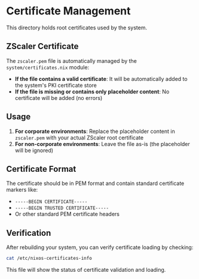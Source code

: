 # Certificate Management

This directory holds root certificates used by the system.

## ZScaler Certificate

The `zscaler.pem` file is automatically managed by the `system/certificates.nix` module:

- **If the file contains a valid certificate**: It will be automatically added to the system's PKI certificate store
- **If the file is missing or contains only placeholder content**: No certificate will be added (no errors)

## Usage

1. **For corporate environments**: Replace the placeholder content in `zscaler.pem` with your actual ZScaler root certificate
2. **For non-corporate environments**: Leave the file as-is (the placeholder will be ignored)

## Certificate Format

The certificate should be in PEM format and contain standard certificate markers like:
- `-----BEGIN CERTIFICATE-----`
- `-----BEGIN TRUSTED CERTIFICATE-----`
- Or other standard PEM certificate headers

## Verification

After rebuilding your system, you can verify certificate loading by checking:
```bash
cat /etc/nixos-certificates-info
```

This file will show the status of certificate validation and loading.
